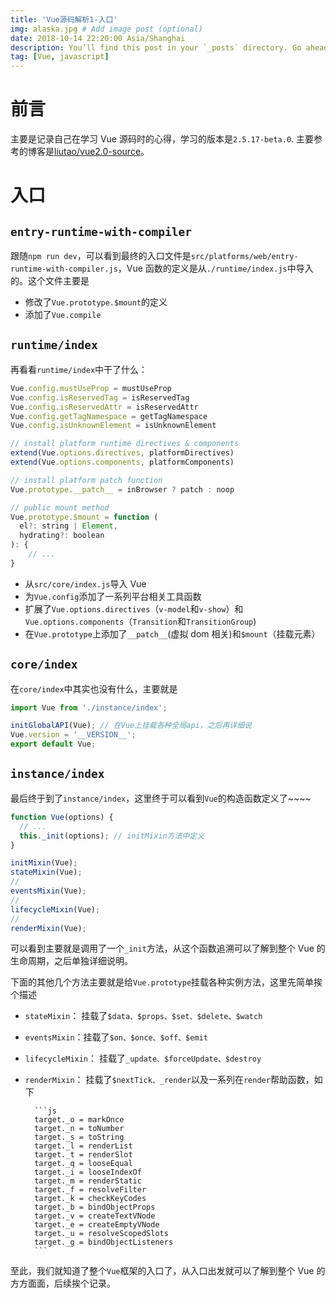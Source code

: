 ```yaml
---
title: 'Vue源码解析1-入口'
img: alaska.jpg # Add image post (optional)
date: 2018-10-14 22:20:00 Asia/Shanghai
description: You’ll find this post in your `_posts` directory. Go ahead and edit it and re-build the site to see your changes. # Add post description (optional)
tag: [Vue, javascript]
---
```


# 前言

主要是记录自己在学习 Vue 源码时的心得，学习的版本是`2.5.17-beta.0`. 主要参考的博客是[liutao/vue2.0-source](https://github.com/liutao/vue2.0-source/)。

# 入口

## `entry-runtime-with-compiler`

跟随`npm run dev`，可以看到最终的入口文件是`src/platforms/web/entry-runtime-with-compiler.js`，Vue 函数的定义是从`./runtime/index.js`中导入的。这个文件主要是

- 修改了`Vue.prototype.$mount`的定义
- 添加了`Vue.compile`

## `runtime/index`

再看看`runtime/index`中干了什么：

```js
Vue.config.mustUseProp = mustUseProp
Vue.config.isReservedTag = isReservedTag
Vue.config.isReservedAttr = isReservedAttr
Vue.config.getTagNamespace = getTagNamespace
Vue.config.isUnknownElement = isUnknownElement

// install platform runtime directives & components
extend(Vue.options.directives, platformDirectives)
extend(Vue.options.components, platformComponents)

// install platform patch function
Vue.prototype.__patch__ = inBrowser ? patch : noop

// public mount method
Vue.prototype.$mount = function (
  el?: string | Element,
  hydrating?: boolean
): {
	// ...
}
```

- 从`src/core/index.js`导入 Vue
- 为`Vue.config`添加了一系列平台相关工具函数
- 扩展了`Vue.options.directives`（`v-model`和`v-show`）和`Vue.options.components`（`Transition`和`TransitionGroup`)
- 在`Vue.prototype`上添加了`__patch__`(虚拟 dom 相关)和`$mount`（挂载元素）

## `core/index`

在`core/index`中其实也没有什么，主要就是

```js
import Vue from './instance/index';

initGlobalAPI(Vue); // 在Vue上挂载各种全局api，之后再详细说
Vue.version = '__VERSION__';
export default Vue;
```

## `instance/index`

最后终于到了`instance/index`，这里终于可以看到`Vue`的构造函数定义了~~~~

```js
function Vue(options) {
  // ...
  this._init(options); // initMixin方法中定义
}

initMixin(Vue);
stateMixin(Vue);
//
eventsMixin(Vue);
//
lifecycleMixin(Vue);
//
renderMixin(Vue);
```

可以看到主要就是调用了一个`_init`方法，从这个函数追溯可以了解到整个 Vue 的生命周期，之后单独详细说明。

下面的其他几个方法主要就是给`Vue.prototype`挂载各种实例方法，这里先简单挨个描述

- `stateMixin`： 挂载了`$data、$props、$set、$delete、$watch`
- `eventsMixin`：挂载了`$on、$once、$off、$emit`
- `lifecycleMixin`： 挂载了`_update、$forceUpdate、$destroy`
- `renderMixin`： 挂载了`$nextTick、_render`以及一系列在`render`帮助函数，如下

      	```js
      	target._o = markOnce
      	target._n = toNumber
      	target._s = toString
      	target._l = renderList
      	target._t = renderSlot
      	target._q = looseEqual
      	target._i = looseIndexOf
      	target._m = renderStatic
      	target._f = resolveFilter
      	target._k = checkKeyCodes
      	target._b = bindObjectProps
      	target._v = createTextVNode
      	target._e = createEmptyVNode
      	target._u = resolveScopedSlots
      	target._g = bindObjectListeners
      	```

至此，我们就知道了整个`Vue`框架的入口了，从入口出发就可以了解到整个 Vue 的方方面面，后续挨个记录。
